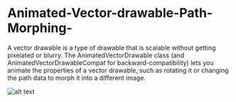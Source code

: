 # Animated-Vector-drawable-Path-Morphing-
A vector drawable is a type of drawable that is scalable without getting pixelated or blurry. The AnimatedVectorDrawable class (and AnimatedVectorDrawableCompat for backward-compatibility) lets you animate the properties of a vector drawable, such as rotating it or changing the path data to morph it into a different image.


![alt text](https://github.com/chethu/Animated-Vector-drawable-Path-Morphing-/blob/master/app/src/main/res/drawable/demo_vedio.gif)
